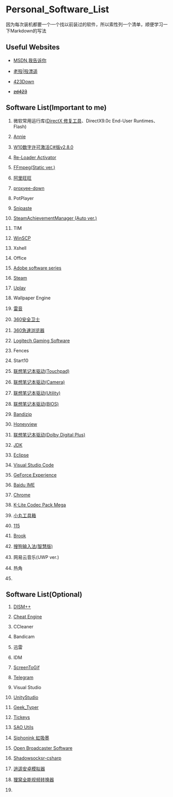 # Personal_Software_List
因为每次装机都要一个一个找以前装过的软件，所以索性列一个清单，顺便学习一下Markdown的写法

## Useful Websites
* [MSDN,我告诉你](https://msdn.itellyou.cn/)

* [老殁|殁漂遥](https://www.laomoit.com/)

* [423Down](https://www.423down.com/)

* ~~[zd423](http://www.zdfans.com/)~~

## Software List(Important to me)
1. 微软常用运行库([DirectX 修复工具](https://blog.csdn.net/vbcom/article/details/6962388)、DirectX9.0c End-User Runtimes、Flash)

2. [Annie](https://github.com/iawia002/annie/releases)

3. [W10数字许可激活C#版v2.8.0](https://www.52pojie.cn/thread-742884-1-1.html)

4. [Re-Loader Activator](https://www.423down.com/6259.html)

5. [FFmpeg(Static ver.)](https://ffmpeg.zeranoe.com/builds/)

6. [阿里旺旺](http://wangwang.taobao.com/)

7. [proxyee-down](https://github.com/proxyee-down-org/proxyee-down/releases)

8. PotPlayer

9. [Snipaste](https://www.snipaste.com/download.html)

10. [SteamAchievementManager (Auto ver.)](https://github.com/gotkrypto76/SteamAchievementManager)

11. TIM

12. [WinSCP](https://winscp.net/eng/download.php)

13. Xshell

14. Office

15. [Adobe software series](https://weibo.com/vposy)

16. [Steam](https://store.steampowered.com/about/)

17. [Uplay](http://uplay.ubi.com/index.html)

18. Wallpaper Engine

19. [雷音](http://cn.razerzone.com/gaming-software/surround)

20. [360安全卫士](http://weishi.360.cn/)

21. [360急速浏览器](https://browser.360.cn/ee/)

22. [Logitech Gaming Software](https://support.logitech.com.cn/zh_cn/downloads)

23. Fences

24. Start10

25. [联想笔记本驱动(Touchpad)](http://driverdl.lenovo.com.cn/lenovo/DriverFilesUploadFloder/46883/TouchPad_Win10_1.exe)

26. [联想笔记本驱动(Camera)](http://driverdl.lenovo.com.cn/lenovo/DriverFilesUploadFloder/47926/Camera[AJC304AF].exe)

27. [联想笔记本驱动(Utility)](http://driverdl.lenovo.com.cn/lenovo/DriverFilesUploadFloder/50280/Utility[WWLB090E].exe)

28. [联想笔记本驱动(BIOS)](http://driverdl.lenovo.com.cn/lenovo/DriverFilesUploadFloder/50203/BIOS[0KCN36WW].exe)

29. [Bandizip](http://www.bandisoft.com/bandizip/)

30. [Honeyview](http://www.bandisoft.com/honeyview/)

31. [联想笔记本驱动(Dolby Digital Plus)](http://driverdl.lenovo.com.cn/lenovo/DriverFilesUploadFloder/46257/Audio_Win10_1.exe)

32. [JDK](https://www.oracle.com/technetwork/java/javase/downloads/index.html)

33. [Eclipse](https://www.eclipse.org/downloads/)

34. [Visual Studio Code](https://code.visualstudio.com/)

35. [GeForce Experience](https://www.nvidia.com/zh-cn/geforce/geforce-experience/)

36. [Baidu IME](http://ime.baidu.jp/type/)

37. [Chrome](https://www.google.com/chrome/)

38. [K-Lite Codec Pack Mega](http://www.codecguide.com/download_kl.htm)

39. [小丸工具箱](https://maruko.appinn.me/)

40. [115](http://115.com/)

41. [Brook](https://github.com/txthinking/brook/releases)

42. [搜狗输入法(智慧版)](https://pinyin.sogou.com/)

43. 网易云音乐(UWP ver.)

44. 热角

45. 

## Software List(Optional)
1. [DISM++](http://www.chuyu.me/zh-Hans/index.html)

2. [Cheat Engine](https://cheatengine.org/)

3. CCleaner

4. Bandicam

5. 迅雷

6. IDM

7. [ScreenToGif](https://github.com/NickeManarin/ScreenToGif/releases)

8. [Telegram](https://telegram.org/apps)

9. Visual Studio

10. [UnityStudio](https://github.com/Perfare/AssetStudio/releases)

11. [Geek_Typer](http://geektyper.com/)

12. [Tickeys](http://www.yingdev.com/projects/tickeys)

13. [SAO Utils](http://www.gpbeta.com/post/develop/sao-utils/)

14. [Siphonink 虹吸墨](http://nullice.com/Gasoft/Siphonink/)

15. [Open Broadcaster Software](https://obsproject.com/download)

16. [Shadowsocksr-csharp](https://github.com/shadowsocksrr/shadowsocksr-csharp/releases)

17. [逍遥安卓模拟器](https://www.memuplay.com/)

18. [狸窝全能视频转换器](http://www.leawo.cn/)

19. 
